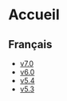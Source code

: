 # Accueil

## Français

* [v7.0](https://mysb.gitbook.io/doc/)
* [v6.0](https://mysb.gitbook.io/doc/v/v6.0_fr/)
* [v5.4](https://mysb.gitbook.io/doc/v/v5.4_fr/)
* [v5.3](https://mysb.gitbook.io/doc/v/v5.3_fr/)

